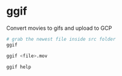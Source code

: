 # ggif

Convert movies to gifs and upload to GCP

```bash
# grab the newest file inside src folder
ggif
```

```bash
ggif <file>.mov
```

```bash
ggif help
```
